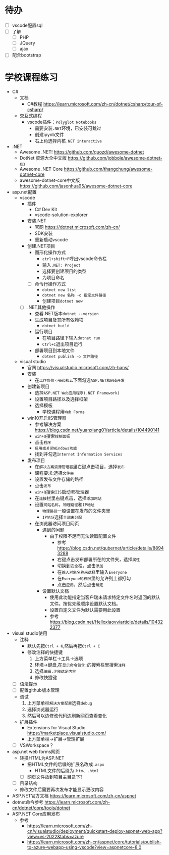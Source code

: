 # 待办
* [ ] vscode配置sql
* [ ] 了解
  * [ ] PHP
  * [ ] JQuery
  * [ ] ajax
* [ ] 配合bootstrap

# 学校课程练习
* C#
  * 文档
    * C#教程 https://learn.microsoft.com/zh-cn/dotnet/csharp/tour-of-csharp/
  * 交互式编程
    * vscode插件：`Polyglot Notebooks`
      * 需要安装`.NET`环境，已安装可跳过
      * 创建ipynb文件
      * 右上角选择内核`.NET interactive`
* .NET
  * Awesome .NET! https://github.com/quozd/awesome-dotnet
  * DotNet 资源大全中文版 https://github.com/jobbole/awesome-dotnet-cn
  * Awesome .NET Core https://github.com/thangchung/awesome-dotnet-core
  * awesome-dotnet-core中文版 https://github.com/jasonhua95/awesome-dotnet-core
* asp.net配置
  * vscode
    * 插件
      * C# Dev Kit
      * vscode-solution-explorer
    * 安装.NET
      * 官网 https://dotnet.microsoft.com/zh-cn/
      * SDK安装
      * 重新启动vscode
    * 创建.NET项目
      * 图形化操作方式
        * `ctrl+shift+P`呼出vscode命令栏
        * 输入`.NET: Project`
        * 选择要创建项目的类型
        * 为项目命名
      * [ ] 命令行操作方式
        * `dotnet new list`
        * `dotnet new 名称 -o 指定文件路径`
        * 创建项目`dotnet new`
    * [ ] .NET其他操作
      * 查看.NET版本`dotnet --version`
      * 生成项目及其所有依赖项
        * `dotnet build`
      * 运行项目
        * 在项目路径下输入`dotnet run`
        * `Ctrl+C`退出项目运行
      * 部署项目到本地文件
        * `dotnet publish -o 文件路径`
  * visual studio
    * 官网 https://visualstudio.microsoft.com/zh-hans/
    * 安装
      * 在`工作负荷->Web和云`下面勾选`ASP.NET和Web开发`
    * 创建新项目
      * 选择`ASP.NET Web应用程序(.NET Framework)`
      * 设置项目路径以及选择框架
      * 选择模板
        * 学校课程用`Web Forms`
    * win10开启IIS管理器
      * 参考解决方案 https://blog.csdn.net/yuanxiang01/article/details/104490141
      * `win+Q`搜索`控制面板`
      * 点击`程序`
      * `启用或关闭Windows功能`
      * 找到并勾选`Internet Information Services`
    * 发布项目
      * 在`解决方案资源管理器`里右键点击项目，选择`发布`
      * 课程要求:选择`文件夹`
      * 设置发布文件存储的路径
      * 点击`发布`
      * `win+Q`搜索`IIS`启动IIS管理器
      * 在`连接`栏里右键点击，选择`添加网站`
      * 设置`网站名称`，`物理路径`和`IP地址`
        * `物理路径`一般设置在发布的文件夹里
        * `IP地址`选择`全部未分配`
      * 在浏览器访问项目网页
        * 遇到的问题
          * 由于权限不足而无法读取配置文件
            * 参考 https://blog.csdn.net/qubernet/article/details/88943288
            * 右键点击发布部署所在的文件夹，选择`属性`
            * 切换到`安全`栏，点击`添加`
            * 在`输入对象名称来选择`里输入`Everyone`
            * 在`Everyone的权限`里的允许列上都打勾
            * 点击`应用`，然后点击`确定`
        * 设置默认文档
          * 使用此功能指定当客户瑞未请求特定文件名时返回的默认文件。按优先级顺序设置默认文档。
          * 设置自定义文件为默认需要用此设置
          * 参考 https://blog.csdn.net/Helloxiaovv/article/details/104322377
* visual studio使用
  * 注释
    * 默认先按`Ctrl + K`,然后再按`Ctrl + C`
    * 修改注释的快捷键
      1. 上方菜单栏->工具->选项
      2. 环境->键盘,在`显示命令包含:`的搜索栏里搜索`注释`
      3. 选择`编辑.注释选定内容`
      4. 修改快捷键
  * [ ] 语法提示
  * [ ] 配置github版本管理
  * 调试
    1. 上方菜单栏`解决方案配置`选择`debug`
    2. 选择浏览器运行
    3. 然后可以边修改代码边刷新网页查看变化
  * 扩展插件
    * Extensions for Visual Studio https://marketplace.visualstudio.com/
    * 上方菜单栏->扩展->管理扩展
  * [ ] VSWorkspace？
* asp.net web forms网页
  * 转换HTML为ASP.NET
    * 把HTML文件的后缀的扩展名改成`.aspx`
      * HTML文件的后缀为`.htm`、`.html`
    * [ ] 网页文件放到项目主目录下?
  * [ ] 目录结构
  * 修改文件后需要再次发布才能显示更改内容
* ASP.NET官方文档 https://learn.microsoft.com/zh-cn/aspnet
* dotnet命令参考 https://learn.microsoft.com/zh-cn/dotnet/core/tools/dotnet
* ASP.NET Core应用发布
  * 参考
    * https://learn.microsoft.com/zh-cn/visualstudio/deployment/quickstart-deploy-aspnet-web-app?view=vs-2022&tabs=azure
    * https://learn.microsoft.com/zh-cn/aspnet/core/tutorials/publish-to-azure-webapp-using-vscode?view=aspnetcore-8.0

